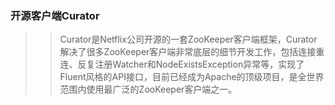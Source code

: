 ### 开源客户端Curator  
>> Curator是Netflix公司开源的一套ZooKeeper客户端框架，Curator解决了很多ZooKeeper客户端非常底层的细节开发工作，包括连接重连、反复注册Watcher和NodeExistsException异常等，实现了Fluent风格的API接口，目前已经成为Apache的顶级项目，是全世界范围内使用最广泛的ZooKeeper客户端之一。
